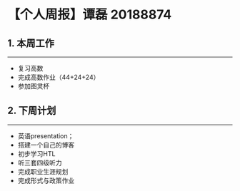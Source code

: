 # 【个人周报】谭磊 20188874
 ## **1. 本周工作**
 ---
 * 复习高数
 * 完成高数作业（44+24+24）
 * 参加图灵杯


 ## **2. 下周计划**
 ---
 * 英语presentation；
 * 搭建一个自己的博客
 * 初步学习HTL
 * 听三套四级听力
 * 完成职业生涯规划
 * 完成形式与政策作业
